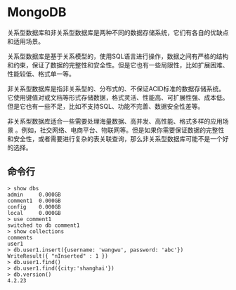 # MongoDB

关系型数据库和非关系型数据库是两种不同的数据存储系统，它们有各自的优缺点和适用场景。

关系型数据库是基于关系模型的，使用SQL语言进行操作，数据之间有严格的结构和约束，保证了数据的完整性和安全性。但是它也有一些局限性，比如扩展困难、性能较低、格式单一等。

非关系型数据库是指非关系型的、分布式的、不保证ACID标准的数据存储系统。它使用键值对或文档等形式存储数据，格式灵活、性能高、可扩展性强、成本低。但是它也有一些不足，比如不支持SQL、功能不完善、数据安全性差等。

非关系型数据库适合一些需要处理海量数据、高并发、高性能、格式多样的应用场景 。例如，社交网络、电商平台、物联网等。但是如果你需要保证数据的完整性和安全性，或者需要进行复杂的表关联查询，那么非关系型数据库可能不是一个好的选择。

## 命令行

```shell
> show dbs
admin     0.000GB
comment1  0.000GB
config    0.000GB
local     0.000GB
> use comment1
switched to db comment1
> show collections
comments
user1
> db.user1.insert({username: 'wangwu', password: 'abc'})
WriteResult({ "nInserted" : 1 })
> db.user1.find()
> db.user1.find({city:'shanghai'})
> db.version()
4.2.23
```

